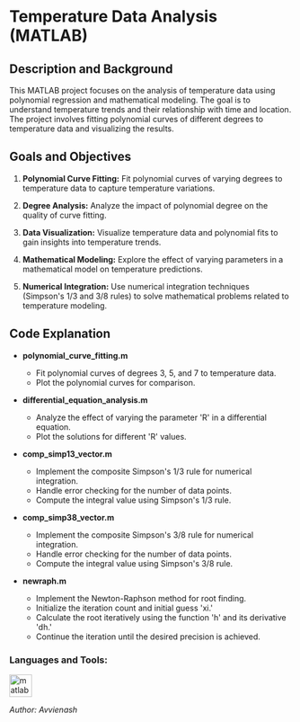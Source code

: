 # Temperature Data Analysis (MATLAB)

## Description and Background

This MATLAB project focuses on the analysis of temperature data using polynomial regression and mathematical modeling. The goal is to understand temperature trends and their relationship with time and location. The project involves fitting polynomial curves of different degrees to temperature data and visualizing the results.

## Goals and Objectives

1. **Polynomial Curve Fitting:** Fit polynomial curves of varying degrees to temperature data to capture temperature variations.

2. **Degree Analysis:** Analyze the impact of polynomial degree on the quality of curve fitting.

3. **Data Visualization:** Visualize temperature data and polynomial fits to gain insights into temperature trends.

4. **Mathematical Modeling:** Explore the effect of varying parameters in a mathematical model on temperature predictions.

5. **Numerical Integration:** Use numerical integration techniques (Simpson's 1/3 and 3/8 rules) to solve mathematical problems related to temperature modeling.

## Code Explanation

- **polynomial_curve_fitting.m**
    - Fit polynomial curves of degrees 3, 5, and 7 to temperature data.
    - Plot the polynomial curves for comparison.

- **differential_equation_analysis.m**
    - Analyze the effect of varying the parameter 'R' in a differential equation.
    - Plot the solutions for different 'R' values.

- **comp_simp13_vector.m**
    - Implement the composite Simpson's 1/3 rule for numerical integration.
    - Handle error checking for the number of data points.
    - Compute the integral value using Simpson's 1/3 rule.

- **comp_simp38_vector.m**
    - Implement the composite Simpson's 3/8 rule for numerical integration.
    - Handle error checking for the number of data points.
    - Compute the integral value using Simpson's 3/8 rule.

- **newraph.m**
    - Implement the Newton-Raphson method for root finding.
    - Initialize the iteration count and initial guess 'xi.'
    - Calculate the root iteratively using the function 'h' and its derivative 'dh.'
    - Continue the iteration until the desired precision is achieved.

<h3 align="left">Languages and Tools:</h3>
<p align="left"> <a href="https://www.mathworks.com/" target="_blank" rel="noreferrer"> <img src="https://upload.wikimedia.org/wikipedia/commons/2/21/Matlab_Logo.png" alt="matlab" width="40" height="40"/> </a> </p>

*Author: Avvienash*

